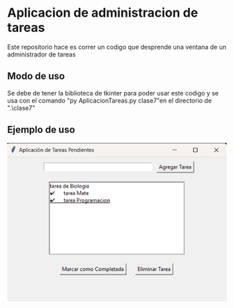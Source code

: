 # Aplicacion de administracion de tareas

Este repositorio hace es correr un codigo que desprende una ventana de un administrador de tareas 

## Modo de uso
Se debe de tener la biblioteca de tkinter para poder usar este codigo y se usa con el comando "py AplicacionTareas.py clase7"en el directorio de  ".\clase7"

## Ejemplo de uso 
![alt text](<Captura de pantalla 2024-10-07 212647.png>)